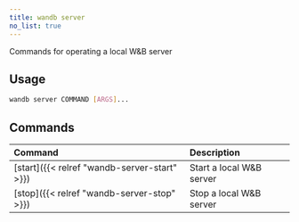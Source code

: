 ```yaml
---
title: wandb server
no_list: true
---
```


Commands for operating a local W&B server

## Usage

```bash
wandb server COMMAND [ARGS]...
```

## Commands

| Command | Description |
| :--- | :--- |
| [start]({{< relref "wandb-server-start" >}}) | Start a local W&B server |
| [stop]({{< relref "wandb-server-stop" >}}) | Stop a local W&B server |
